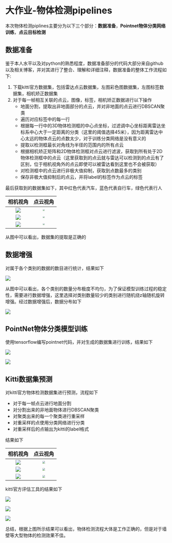 # 大作业-物体检测pipelines

本次物体检测piplines主要分为以下三个部分：**数据准备**，**Pointnet物体分类网络训练**，**点云目标检测**

## 数据准备

鉴于本人水平以及对python的熟悉程度，数据准备部分的代码大部分来自github以及相关博客，并对其进行了整合、理解和详细注释，数据准备的整体工作流程如下:

1. 下载kitti官方数据集，包括雷达点云数据集，左图彩色图数据集，左图标签数据集，相机矫正数据集
2. 对于每一帧相互关联的点云，图像，标签，相机矫正数据进行以下操作
   * 地面分割，提取出非地面部分的点云，并对非地面的点云进行DBSCAN聚类
   * 遍历对应标签中的每一行
   * 根据每一行中的3D物体检测框的中心点坐标，过滤调中心坐标距离雷达坐标系中心大于一定距离的分类（这里的阈值选择45米），因为距离雷达中心太远的物体点云的点数太少，对于训练分类网络是没有意义的
   * 提取以检测框最长对角线为半径的范围内的所有点云
   * 根据相机矫正矩阵和2D物体检测框对点云进行滤波，获取到所有处于2D物体检测框中的点云（这里获取到的点云就与雷达可以检测到的点云有了区别，位于相机视角外的点云即使可以被雷达看到这里也不会被获取）
   * 对检测框中的点云进行非极大值抑制，获取到点数最多的类别
   * 保存非极大值抑制后的点云，并将label的标签作为点云的标签

最后获取到的数据集如下，其中红色代表汽车，蓝色代表自行车，绿色代表行人

|                 相机视角                 |                     点云视角                     |
| :--------------------------------------: | :----------------------------------------------: |
|        ![](pictures/Figure_1.png)        | <img src="./pictures/1.png" style="zoom:33%;" /> |
| ![](pictures/Figure_1-1620308275243.png) | <img src="./pictures/2.png" style="zoom:33%;" /> |
|        ![](pictures/Figure_3.png)        | <img src="./pictures/3.png" style="zoom:33%;" /> |

从图中可以看出，数据集的提取是正确的

## 数据增强

对属于各个类别的数据的数目进行统计，结果如下

![](pictures/Figure_4.png)

从图中可以看出，各个类别的数量分布极度不均匀，为了保证模型训练过程的稳定性，需要进行数据增强，这里选择对类别数量较少的类别进行随机绕z轴随机旋转增强。经过数据增强后，数据分布如下

![](pictures/Figure_5.png)

## PointNet物体分类模型训练

使用tensorflow编写pointnet代码，并对生成的数据集进行训练，结果如下

![](pictures/7-1620666285943.png)

![](pictures/8.png)

## Kitti数据集预测

对kitti官方物体检测数据集进行预测，流程如下

* 对于每一帧点云进行地面分割
* 对分割出来的非地面物体进行DBSCAN聚类
* 对聚类出来的每一个聚类进行重采样
* 对重采样的点使用分类网络进行分类
* 对重采样后的点输出为kitti的label格式

结果如下



|       相机视角       |                     点云视角                      |
| :------------------: | :-----------------------------------------------: |
| ![](pictures/9.png)  | <img src="./pictures/10.png" style="zoom:50%;" /> |
| ![](pictures/11.png) | <img src="./pictures/12.png" style="zoom:50%;" /> |
| ![](pictures/13.png) | <img src="./pictures/14.png" style="zoom:50%;" /> |

kitti官方评估工具的结果如下

![](pictures/15.png)

![](pictures/16-1620681287966.png)

![](pictures/17.png)

总结，根据上图所示结果可以看出，物体检测流程大体是工作正确的，但是对于墙壁等大型物体的检测效果不佳。